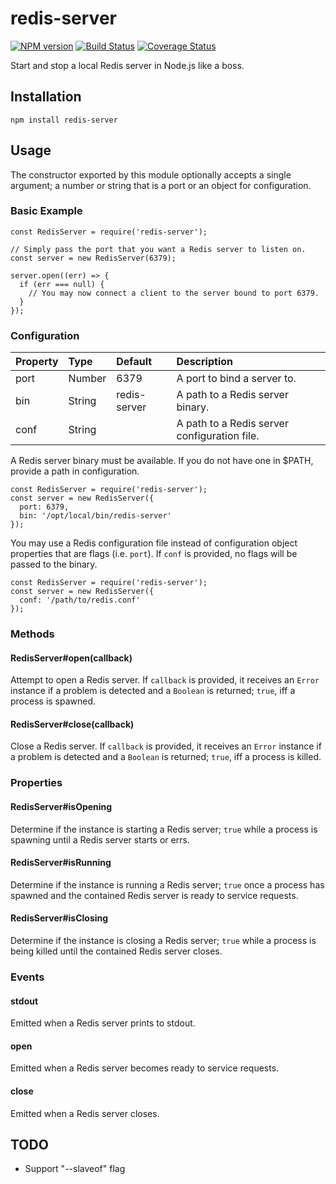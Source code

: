 # redis-server

[![NPM version](https://badge.fury.io/js/redis-server.svg)](http://badge.fury.io/js/redis-server)
[![Build Status](https://travis-ci.org/BrandonZacharie/node-redis-server.svg?branch=master)](https://travis-ci.org/BrandonZacharie/node-redis-server)
[![Coverage Status](https://coveralls.io/repos/github/BrandonZacharie/node-redis-server/badge.svg?branch=master)](https://coveralls.io/github/BrandonZacharie/node-redis-server?branch=master)

Start and stop a local Redis server in Node.js like a boss.

## Installation

```npm install redis-server```

## Usage

The constructor exported by this module optionally accepts a single argument;
a number or string that is a port or an object for configuration.

### Basic Example
```
const RedisServer = require('redis-server');

// Simply pass the port that you want a Redis server to listen on.
const server = new RedisServer(6379);

server.open((err) => {
  if (err === null) {
    // You may now connect a client to the server bound to port 6379.
  }
});
```

### Configuration

| Property | Type   | Default        | Description
|:---------|:-------|:---------------|:-----------
| port     | Number | 6379           | A port to bind a server to.
| bin      | String | redis-server   | A path to a Redis server binary.
| conf     | String |                | A path to a Redis server configuration file.

A Redis server binary must be available. If you do not have one in $PATH,
provide a path in configuration.

```
const RedisServer = require('redis-server');
const server = new RedisServer({
  port: 6379,
  bin: '/opt/local/bin/redis-server'
});
```

You may use a Redis configuration file instead of configuration object properties that are flags (i.e. `port`). If `conf` is provided, no flags will be passed to the binary.

```
const RedisServer = require('redis-server');
const server = new RedisServer({
  conf: '/path/to/redis.conf'
});
```

### Methods

#### RedisServer#open(callback)

Attempt to open a Redis server. If `callback` is provided, it receives an
`Error` instance if a problem is detected and a `Boolean` is returned; `true`,
iff a process is spawned.

#### RedisServer#close(callback)

Close a Redis server. If `callback` is provided, it receives an `Error` instance
if a problem is detected and a `Boolean` is returned; `true`, iff a process is
killed.

### Properties

#### RedisServer#isOpening

Determine if the instance is starting a Redis server; `true` while a
process is spawning until a Redis server starts or errs.

#### RedisServer#isRunning

Determine if the instance is running a Redis server; `true` once a process
has spawned and the contained Redis server is ready to service requests.

#### RedisServer#isClosing

Determine if the instance is closing a Redis server; `true` while a
process is being killed until the contained Redis server closes.

### Events

#### stdout

Emitted when a Redis server prints to stdout.

#### open

Emitted when a Redis server becomes ready to service requests.

#### close

Emitted when a Redis server closes.

## TODO

- Support "--slaveof" flag
